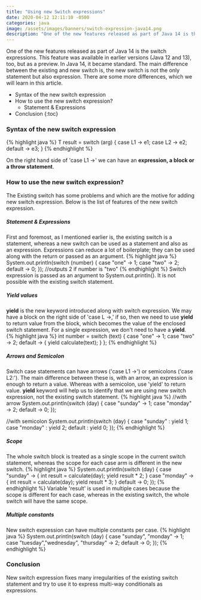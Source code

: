 ```yaml
---
title: "Using new Switch expressions"
date: 2020-04-12 12:11:10 -0500
categories: java
image: /assets/images/banners/switch-expression-java14.png
description: "One of the new features released as part of Java 14 is the switch expressions. This feature was available in earlier versions (Java 12 and 13), too, but as a preview. In Java 14, it became standard. The main difference between the existing and new switch is, the new switch is not the only statement but also expression. There are some more differences, which we will learn in this article."
---
```


One of the new features released as part of Java 14 is the switch expressions. This feature was available in earlier versions (Java 12 and 13), too, but as a preview. In Java 14, it became standard. The main difference between the existing and new switch is, the new switch is not the only statement but also expression. There are some more differences, which we will learn in this article.

* Syntax of the new switch expression
* How to use the new switch expression?
  - Statement & Expressions
* Conclusion
{:toc}

### Syntax of the new switch expression

{% highlight java %}
T result = switch (arg) {
	case L1 -> e1;
	case L2 -> e2;
	default -> e3;
}
{% endhighlight %}

On the right hand side of 'case L1 ->' we can have an **expression, a block or a throw statement**.

### How to use the new switch expression?

The Existing switch has some problems and which are the motive for adding new switch expression. Below is the list of features of the new switch expression.

##### Statement & Expressions
First and foremost, as I mentioned earlier is, the existing switch is a statement, whereas a new switch can be used as a statement and also as an expression. Expressions can reduce a lot of boilerplate; they can be used along with the return or passed as an argument.
{% highlight java %}
System.out.println(switch (number) {
    case "one" -> 1;
    case "two" -> 2;
    default -> 0;
});
//outputs 2 if number is "two"
{% endhighlight %}
Switch expression is passed as an argument to System.out.println(). It is not possible with the existing switch statement.

##### Yield values
**yield** is the new keyword introduced along with switch expression. We may have a block on the right side of 'case L ->,' if so, then we need to use **yield** to return value from the block, which becomes the value of the enclosed switch statement. For a single expression, we don't need to have a **yield**.
{% highlight java %}
int number = switch (text) {
    case "one" -> 1;
    case "two" -> 2;
    default -> {
        yield calculate(text);
    }
};
{% endhighlight %}

##### Arrows and Semicolon
Switch case statements can have arrows ('case L1 ->') or semicolons ('case L2:'). The main difference between these is, with an arrow, an expression is enough to return a value. Whereas with a semicolon, use 'yield' to return value. **yield** keyword will help us to identify that we are using new switch expression, not the existing switch statement.
{% highlight java %}
//with arrow
System.out.println(switch (day) {
    case "sunday" -> 1;
    case "monday" -> 2;
    default -> 0;
});

//with semicolon
System.out.println(switch (day) {
    case "sunday" : yield 1;
    case "monday" : yield 2;
    default : yield 0;
});
{% endhighlight %}

##### Scope
The whole switch block is treated as a single scope in the current switch statement, whereas the scope for each case arm is different in the new switch.
{% highlight java %}
System.out.println(switch (day) {
    case "sunday" -> {
        int result = calculate(day);
        yield result * 2;
    }
    case "monday" -> {
        int result = calculate(day);
        yield result * 3;
    }
    default -> 0;
});
{% endhighlight %}
Variable 'result' is used in multiple cases because the scope is different for each case, whereas in the existing switch, the whole switch will have the same scope.

##### Multiple constants
New switch expression can have multiple constants per case.
{% highlight java %}
System.out.println(switch (day) {
    case "sunday", "monday" -> 1;
    case "tuesday","wednesday", "thursday" -> 2;
    default -> 0;
});
{% endhighlight %}

### Conclusion

New switch expression fixes many irregularities of the existing switch statement and try to use it to express multi-way conditionals as expressions.
